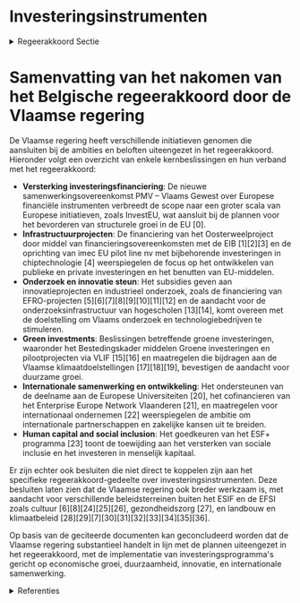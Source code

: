 # Investeringsinstrumenten

<details>
        <summary>Regeerakkoord Sectie </summary>
        <p>4.4 Investeringsinstrumenten Ruim de helft van de EU-financiering wordt verstrekt via de vijf Europese structuur- en investeringsfondsen (ESIF). Verder is er het Europees Fonds voor Strategische Investeringen (EFSI)/ Invest EU dat door middel van gerichte investeringen de structurele groei in de Europese Unie moet bevorderen. Hiernaast zijn er tal van internationale financiële instellingen die binnen de Europese Unie publieke en private investe-ringen financieren, onder meer de Europese Investeringsbank (EIB), de Council of Europe Bank (CEB) en anderen. De Vlaamse regering zet een specifieke task force op die al deze investeringsvehikels volledig in kaart brengt, opportuniteiten binnen deze finan-cieringsvehikels en fondsen voor Vlaamse publieke en private investeringen detecteert en een strategie uitwerkt om maximaal deze Europese middelen aan te snijden voor zowel publieke als private Vlaamse investeringen. Via de Vlaamse investeringsmaatschappij PMV geven we bijzondere aandacht aan specifieke financieringsnoden om internationale doorgroei van Vlaamse scale-ups en technologiebedrijven mogelijk te maken, via een fund-of-fund in samenwerking met de private sector. </p>
        </details> 

# Samenvatting van het nakomen van het Belgische regeerakkoord door de Vlaamse regering

De Vlaamse regering heeft verschillende initiatieven genomen die aansluiten bij de ambities en beloften uiteengezet in het regeerakkoord. Hieronder volgt een overzicht van enkele kernbeslissingen en hun verband met het regeerakkoord:

- **Versterking investeringsfinanciering**: De nieuwe samenwerkingsovereenkomst PMV – Vlaams Gewest over Europese financiële instrumenten verbreedt de scope naar een groter scala van Europese initiatieven, zoals InvestEU, wat aansluit bij de plannen voor het bevorderen van structurele groei in de EU \[0\].
- **Infrastructuurprojecten**: De financiering van het Oosterweelproject door middel van financieringsovereenkomsten met de EIB \[1\]\[2\]\[3\] en de oprichting van imec EU pilot line nv met bijbehorende investeringen in chiptechnologie \[4\] weerspiegelen de focus op het ontwikkelen van publieke en private investeringen en het benutten van EU-middelen.
- **Onderzoek en innovatie steun**: Het subsidies geven aan innovatieprojecten en industrieel onderzoek, zoals de financiering van EFRO-projecten \[5\]\[6\]\[7\]\[8\]\[9\]\[10\]\[11\]\[12\] en de aandacht voor de onderzoeksinfrastructuur van hogescholen \[13\]\[14\], komt overeen met de doelstelling om Vlaams onderzoek en technologiebedrijven te stimuleren.
- **Green investments**: Beslissingen betreffende groene investeringen, waaronder het Bestedingskader middelen Groene investeringen en pilootprojecten via VLIF \[15\]\[16\] en maatregelen die bijdragen aan de Vlaamse klimaatdoelstellingen \[17\]\[18\]\[19\], bevestigen de aandacht voor duurzame groei.
- **Internationale samenwerking en ontwikkeling**: Het ondersteunen van de deelname aan de Europese Universiteiten \[20\], het cofinancieren van het Enterprise Europe Network Vlaanderen \[21\], en maatregelen voor internationaal ondernemen \[22\] weerspiegelen de ambitie om internationale partnerschappen en zakelijke kansen uit te breiden.
- **Human capital and social inclusion**: Het goedkeuren van het ESF+ programma \[23\] toont de toewijding aan het versterken van sociale inclusie en het investeren in menselijk kapitaal.

Er zijn echter ook besluiten die niet direct te koppelen zijn aan het specifieke regeerakkoord-gedeelte over investeringsinstrumenten. Deze besluiten laten zien dat de Vlaamse regering ook breder werkzaam is, met aandacht voor verschillende beleidsterreinen buiten het ESIF en de EFSI zoals cultuur \[6\]\[8\]\[24\]\[25\]\[26\], gezondheidszorg \[27\], en landbouw en klimaatbeleid \[28\]\[29\]\[7\]\[30\]\[31\]\[32\]\[33\]\[34\]\[35\]\[36\].

Op basis van de geciteerde documenten kan geconcludeerd worden dat de Vlaamse regering substantieel handelt in lijn met de plannen uiteengezet in het regeerakkoord, met de implementatie van investeringsprogramma's gericht op economische groei, duurzaamheid, innovatie, en internationale samenwerking.

<details>
        <summary> Referenties</summary>
        **[\[0\]](https://beslissingenvlaamseregering.vlaanderen.be/?search=Nieuwe%20samenwerkingsovereenkomst%20Participatiemaatschappij%20Vlaanderen%20%28PMV%29%20over%20dienstverlening%20in%20het%20kader%20van%20Europese%20financi%C3%ABle%20instrumenten&dateOption=select&startDate=2023-12-22T09%3A00%3A00Z&endDate=2023-12-22T09%3A00%3A00Z)** : **(2023-12-22)** Nieuwe samenwerkingsovereenkomst Participatiemaatschappij Vlaanderen (PMV) over dienstverlening in het kader van Europese financiële instrumenten 

**[\[1\]](https://beslissingenvlaamseregering.vlaanderen.be/?search=Vierde%20financieringsovereenkomst%20Europese%20Investeringsbank%20%28EIB%29%20in%20het%20kader%20van%20de%20financiering%20van%20het%20Oosterweelproject&dateOption=select&startDate=2022-12-02T09%3A00%3A00Z&endDate=2022-12-02T09%3A00%3A00Z)** : **(2022-12-02)** Vierde financieringsovereenkomst Europese Investeringsbank (EIB) in het kader van de financiering van het Oosterweelproject 

**[\[2\]](https://beslissingenvlaamseregering.vlaanderen.be/?search=Oosterweelproject%3A%20tweede%20financieringsovereenkomst%20tussen%20de%20Europese%20Investeringsbank%20%28EIB%29%20en%20het%20Vlaams%20Gewest&dateOption=select&startDate=2019-12-13T09%3A00%3A00Z&endDate=2019-12-13T09%3A00%3A00Z)** : **(2019-12-13)** Oosterweelproject: tweede financieringsovereenkomst tussen de Europese Investeringsbank (EIB) en het Vlaams Gewest 

**[\[3\]](https://beslissingenvlaamseregering.vlaanderen.be/?search=Ontwerp%20van%20derde%20financieringsovereenkomst%20tussen%20de%20EIB%20en%20het%20Vlaams%20Gewest&dateOption=select&startDate=2021-07-16T06%3A00%3A00Z&endDate=2021-07-16T06%3A00%3A00Z)** : **(2021-07-16)** Ontwerp van derde financieringsovereenkomst tussen de EIB en het Vlaams Gewest 

**[\[4\]](https://beslissingenvlaamseregering.vlaanderen.be/?search=Herverdeling%20Fonds%20voor%20Innoveren%20en%20Ondernemen%20%28FIO%29&dateOption=select&startDate=2023-11-23T16%3A00%3A00Z&endDate=2023-11-23T16%3A00%3A00Z)** : **(2023-11-23)** Herverdeling Fonds voor Innoveren en Ondernemen (FIO) 

**[\[5\]](https://beslissingenvlaamseregering.vlaanderen.be/?search=Steun%208%20projecten%20binnen%20EFRO-oproepen%20onderzoeks-%20en%20innovatiecapaciteit%20en%20ontwikkelen%20van%20vaardigheden%20rond%20slimme%20specialisatie&dateOption=select&startDate=2023-07-07T09%3A00%3A00Z&endDate=2023-07-07T09%3A00%3A00Z)** : **(2023-07-07)** Steun 8 projecten binnen EFRO-oproepen onderzoeks- en innovatiecapaciteit en ontwikkelen van vaardigheden rond slimme specialisatie 

**[\[6\]](https://beslissingenvlaamseregering.vlaanderen.be/?search=Plan%20Vlaamse%20Veerkracht%3A%20100%20miljoen%20euro%20voor%20versnellen%20infrastructuurinvesteringen%20Vlaamse%20cultuursector&dateOption=select&startDate=2021-04-23T08%3A00%3A00Z&endDate=2021-04-23T08%3A00%3A00Z)** : **(2021-04-23)** Plan Vlaamse Veerkracht: 100 miljoen euro voor versnellen infrastructuurinvesteringen Vlaamse cultuursector 

**[\[7\]](https://beslissingenvlaamseregering.vlaanderen.be/?search=Financiering%20vanuit%20Vlaams%20klimaatfonds%20%28VKF%29%20naar%20het%20Vlaams%20landbouwinvesteringsfonds%20%28VLIF%29%20voor%20een%20selectie%20van%20klimaatmitigatie-investeringen&dateOption=select&startDate=2021-12-03T09%3A00%3A00Z&endDate=2021-12-03T09%3A00%3A00Z)** : **(2021-12-03)** Financiering vanuit Vlaams klimaatfonds (VKF) naar het Vlaams landbouwinvesteringsfonds (VLIF) voor een selectie van klimaatmitigatie-investeringen 

**[\[8\]](https://beslissingenvlaamseregering.vlaanderen.be/?search=Plan%20Vlaamse%20Veerkracht%3A%20toekenning%20investeringssubsidies%20culturele%20topinfrastructuur%20en%20cultuurinfrastructuur%20van%20bovenlokaal%20belang&dateOption=select&startDate=2022-01-14T09%3A00%3A00Z&endDate=2022-01-14T09%3A00%3A00Z)** : **(2022-01-14)** Plan Vlaamse Veerkracht: toekenning investeringssubsidies culturele topinfrastructuur en cultuurinfrastructuur van bovenlokaal belang 

**[\[9\]](https://beslissingenvlaamseregering.vlaanderen.be/?search=Plan%20Vlaamse%20Veerkracht%3A%20Culturele%20investeringssubsidies&dateOption=select&startDate=2022-11-10T07%3A00%3A00Z&endDate=2022-11-10T07%3A00%3A00Z)** : **(2022-11-10)** Plan Vlaamse Veerkracht: Culturele investeringssubsidies 

**[\[10\]](https://beslissingenvlaamseregering.vlaanderen.be/?search=Plan%20Vlaamse%20Veerkracht%3A%20investeringssubsidies%20voor%20culturele%20topinfrastructuur%20en%20cultuurinfrastructuur%20van%20bovenlokaal%20belang&dateOption=select&startDate=2022-12-09T09%3A00%3A00Z&endDate=2022-12-09T09%3A00%3A00Z)** : **(2022-12-09)** Plan Vlaamse Veerkracht: investeringssubsidies voor culturele topinfrastructuur en cultuurinfrastructuur van bovenlokaal belang 

**[\[11\]](https://beslissingenvlaamseregering.vlaanderen.be/?search=Subsidie%20twee%20projecten%20binnen%20EFRO-oproep%20rond%20onderzoeks-%20en%20innovatiecapaciteit%20%28GTI%20West-Vlaanderen%29&dateOption=select&startDate=2023-12-08T09%3A00%3A00Z&endDate=2023-12-08T09%3A00%3A00Z)** : **(2023-12-08)** Subsidie twee projecten binnen EFRO-oproep rond onderzoeks- en innovatiecapaciteit (GTI West-Vlaanderen) 

**[\[12\]](https://beslissingenvlaamseregering.vlaanderen.be/?search=EFRO%20Vlaanderen%202014-2020%0A%0A&dateOption=select&startDate=2019-12-06T09%3A00%3A00Z&endDate=2019-12-06T09%3A00%3A00Z)** : **(2019-12-06)** EFRO Vlaanderen 2014-2020

 

**[\[13\]](https://beslissingenvlaamseregering.vlaanderen.be/?search=Plan%20Vlaamse%20Veerkracht%3A%20Investeringen%20in%20onderzoeksinfrastructuur%20bij%20hogescholen&dateOption=select&startDate=2022-06-03T08%3A00%3A00Z&endDate=2022-06-03T08%3A00%3A00Z)** : **(2022-06-03)** Plan Vlaamse Veerkracht: Investeringen in onderzoeksinfrastructuur bij hogescholen 

**[\[14\]](https://beslissingenvlaamseregering.vlaanderen.be/?search=Plan%20Vlaamse%20Veerkracht%3A%203%20miljoen%20euro%20voor%20versterking%20onderzoeksinfrastructuur%20hogescholen&dateOption=select&startDate=2021-04-23T08%3A00%3A00Z&endDate=2021-04-23T08%3A00%3A00Z)** : **(2021-04-23)** Plan Vlaamse Veerkracht: 3 miljoen euro voor versterking onderzoeksinfrastructuur hogescholen 

**[\[15\]](https://beslissingenvlaamseregering.vlaanderen.be/?search=Plan%20Vlaamse%20Veerkracht%3A%20bestedingskader%20middelen%20groene%20investeringen%20op%20land-%20en%20tuinbouwbedrijven%20VLIF&dateOption=select&startDate=2022-07-15T08%3A00%3A00Z&endDate=2022-07-15T08%3A00%3A00Z)** : **(2022-07-15)** Plan Vlaamse Veerkracht: bestedingskader middelen groene investeringen op land- en tuinbouwbedrijven VLIF 

**[\[16\]](https://beslissingenvlaamseregering.vlaanderen.be/?search=Plan%20Vlaamse%20Veerkracht%3A%20projectsubsidie%20fietsinfrastructuur%20Vlaamse%20gemeenten&dateOption=select&startDate=2021-02-26T09%3A00%3A00Z&endDate=2021-02-26T09%3A00%3A00Z)** : **(2021-02-26)** Plan Vlaamse Veerkracht: projectsubsidie fietsinfrastructuur Vlaamse gemeenten 

**[\[17\]](https://beslissingenvlaamseregering.vlaanderen.be/?search=Herverdeling%20provisie%20Vlaams%20Klimaatfonds%20%28VKF%29%20voor%20maatregelen%20die%20bijdragen%20aan%20de%20Vlaamse%20klimaatdoelstellingen&dateOption=select&startDate=2023-11-23T16%3A00%3A00Z&endDate=2023-11-23T16%3A00%3A00Z)** : **(2023-11-23)** Herverdeling provisie Vlaams Klimaatfonds (VKF) voor maatregelen die bijdragen aan de Vlaamse klimaatdoelstellingen 

**[\[18\]](https://beslissingenvlaamseregering.vlaanderen.be/?search=Visienota%20%27Cofinanciering%20in%20functie%20van%20de%20kosteneffici%C3%ABntie%20voor%20allocatie%20van%20middelen%20uit%20het%20Vlaams%20Klimaatfonds%20voor%20Vlaamse%20mitigatiemaatregelen%27&dateOption=select&startDate=2020-09-11T08%3A00%3A00Z&endDate=2020-09-11T08%3A00%3A00Z)** : **(2020-09-11)** Visienota 'Cofinanciering in functie van de kostenefficiëntie voor allocatie van middelen uit het Vlaams Klimaatfonds voor Vlaamse mitigatiemaatregelen' 

**[\[19\]](https://beslissingenvlaamseregering.vlaanderen.be/?search=Besteding%20van%20de%20middelen%20uit%20het%20Vlaams%20Klimaatfonds%20voor%20het%20energiezuiniger%20maken%20van%20cultuur-%20en%20jeugdinfrastructuur&dateOption=select&startDate=2021-11-12T09%3A00%3A00Z&endDate=2021-11-12T09%3A00%3A00Z)** : **(2021-11-12)** Besteding van de middelen uit het Vlaams Klimaatfonds voor het energiezuiniger maken van cultuur- en jeugdinfrastructuur 

**[\[20\]](https://beslissingenvlaamseregering.vlaanderen.be/?search=4%2C78%20miljoen%20euro%20projectsubsidie%20aan%20Vlaamse%20universiteiten%20ter%20ondersteuning%20deelname%20aan%20de%20Europese%20Universiteiten&dateOption=select&startDate=2021-12-17T09%3A00%3A00Z&endDate=2021-12-17T09%3A00%3A00Z)** : **(2021-12-17)** 4,78 miljoen euro projectsubsidie aan Vlaamse universiteiten ter ondersteuning deelname aan de Europese Universiteiten 

**[\[21\]](https://beslissingenvlaamseregering.vlaanderen.be/?search=Co-financiering%20voor%20voortzetten%20werkzaamheden%20Enterprise%20Europe%20Network%20Vlaanderen%202022-2025&dateOption=select&startDate=2021-12-17T09%3A00%3A00Z&endDate=2021-12-17T09%3A00%3A00Z)** : **(2021-12-17)** Co-financiering voor voortzetten werkzaamheden Enterprise Europe Network Vlaanderen 2022-2025 

**[\[22\]](https://beslissingenvlaamseregering.vlaanderen.be/?search=Plan%20Vlaamse%20Veerkracht%3A%20Maatregelen%20met%20betrekking%20tot%20het%20internationaal%20ondernemen%20ten%20behoeve%20van%20de%20door%20de%20Brexit%20ge%C3%AFmpacteerde%20bedrijven&dateOption=select&startDate=2022-03-18T09%3A00%3A00Z&endDate=2022-03-18T09%3A00%3A00Z)** : **(2022-03-18)** Plan Vlaamse Veerkracht: Maatregelen met betrekking tot het internationaal ondernemen ten behoeve van de door de Brexit geïmpacteerde bedrijven 

**[\[23\]](https://beslissingenvlaamseregering.vlaanderen.be/?search=Programma%20ESF%2B%20Vlaanderen%202021-2027%20%28Europees%20Sociaal%20Fonds%29&dateOption=select&startDate=2021-12-17T09%3A00%3A00Z&endDate=2021-12-17T09%3A00%3A00Z)** : **(2021-12-17)** Programma ESF+ Vlaanderen 2021-2027 (Europees Sociaal Fonds) 

**[\[24\]](https://beslissingenvlaamseregering.vlaanderen.be/?search=Plan%20Vlaamse%20Veerkracht%3A%20Investeringssubsidies%20grote%20culturele%20infrastructuur%20%28projectoproep%202021%29&dateOption=select&startDate=2022-01-14T09%3A00%3A00Z&endDate=2022-01-14T09%3A00%3A00Z)** : **(2022-01-14)** Plan Vlaamse Veerkracht: Investeringssubsidies grote culturele infrastructuur (projectoproep 2021) 

**[\[25\]](https://beslissingenvlaamseregering.vlaanderen.be/?search=Financiering%20voor%20toekomstgerichte%20investeringen%20in%20kantoorgebouwen%20in%20beheer%20van%20Het%20Facilitair%20Bedrijf%20%28HFB%29%20in%20functie%20van%20hybride%20werken&dateOption=select&startDate=2021-10-29T09%3A15%3A00Z&endDate=2021-10-29T09%3A15%3A00Z)** : **(2021-10-29)** Financiering voor toekomstgerichte investeringen in kantoorgebouwen in beheer van Het Facilitair Bedrijf (HFB) in functie van hybride werken 

**[\[26\]](https://beslissingenvlaamseregering.vlaanderen.be/?search=Herverdeling%20krediet%20beleidsdomein%20Economie%2C%20Wetenschap%20en%20Innovatie%20%28EWI%29&dateOption=select&startDate=2022-12-23T09%3A00%3A00Z&endDate=2022-12-23T09%3A00%3A00Z)** : **(2022-12-23)** Herverdeling krediet beleidsdomein Economie, Wetenschap en Innovatie (EWI) 

**[\[27\]](https://beslissingenvlaamseregering.vlaanderen.be/?search=Plan%20Vlaamse%20Veerkracht%3A%20Dringende%20of%20onafwendbare%20investeringen%20in%20twee%20ziekenhuizen%20en%20verhoging%20financieringsplafond&dateOption=select&startDate=2021-11-26T09%3A00%3A00Z&endDate=2021-11-26T09%3A00%3A00Z)** : **(2021-11-26)** Plan Vlaamse Veerkracht: Dringende of onafwendbare investeringen in twee ziekenhuizen en verhoging financieringsplafond 

**[\[28\]](https://beslissingenvlaamseregering.vlaanderen.be/?search=Herpositionering%20van%20het%20Flanders%20Future%20Techfund%20%28FFTF%29&dateOption=select&startDate=2021-11-12T09%3A00%3A00Z&endDate=2021-11-12T09%3A00%3A00Z)** : **(2021-11-12)** Herpositionering van het Flanders Future Techfund (FFTF) 

**[\[29\]](https://beslissingenvlaamseregering.vlaanderen.be/?search=Steun%20aan%20projecten%20in%20het%20kader%20van%20het%20Europees%20Fonds%20voor%20de%20Regionale%20Ontwikkeling%20en%20het%20Europees%20Sociaal%20Fonds%3A%20wijzigingsbesluit&dateOption=select&startDate=2022-11-10T07%3A00%3A00Z&endDate=2022-11-10T07%3A00%3A00Z)** : **(2022-11-10)** Steun aan projecten in het kader van het Europees Fonds voor de Regionale Ontwikkeling en het Europees Sociaal Fonds: wijzigingsbesluit 

**[\[30\]](https://beslissingenvlaamseregering.vlaanderen.be/?search=Plan%20Vlaamse%20Veerkracht%3A%20dossiernummer%2016&dateOption=select&startDate=2021-05-28T08%3A00%3A00Z&endDate=2021-05-28T08%3A00%3A00Z)** : **(2021-05-28)** Plan Vlaamse Veerkracht: dossiernummer 16 

**[\[31\]](https://beslissingenvlaamseregering.vlaanderen.be/?search=Terugbetaalbare%20voorschotten%20als%20modaliteit%20voor%20innovatie-%20en%20economische%20ondersteuning%3A%20aanpassing%20steunbesluiten%20VLAIO&dateOption=select&startDate=2021-04-30T08%3A00%3A00Z&endDate=2021-04-30T08%3A00%3A00Z)** : **(2021-04-30)** Terugbetaalbare voorschotten als modaliteit voor innovatie- en economische ondersteuning: aanpassing steunbesluiten VLAIO 

**[\[32\]](https://beslissingenvlaamseregering.vlaanderen.be/?search=Herverdeling%20provisie%3A%20Hermesfonds%20innovatieclusters&dateOption=select&startDate=2019-12-13T09%3A00%3A00Z&endDate=2019-12-13T09%3A00%3A00Z)** : **(2019-12-13)** Herverdeling provisie: Hermesfonds innovatieclusters 

**[\[33\]](https://beslissingenvlaamseregering.vlaanderen.be/?search=Sectorale%20vormingsfondsen%20beschutte%20werkplaatsen%20en%20lokale%20diensteneconomie-ondernemingen%3A%20subsidie%20VIA%204&dateOption=select&startDate=2023-06-02T08%3A00%3A00Z&endDate=2023-06-02T08%3A00%3A00Z)** : **(2023-06-02)** Sectorale vormingsfondsen beschutte werkplaatsen en lokale diensteneconomie-ondernemingen: subsidie VIA 4 

**[\[34\]](https://beslissingenvlaamseregering.vlaanderen.be/?search=Herverdeling%20middelen%20luchtkwaliteitsfonds&dateOption=select&startDate=2023-09-29T08%3A00%3A00Z&endDate=2023-09-29T08%3A00%3A00Z)** : **(2023-09-29)** Herverdeling middelen luchtkwaliteitsfonds 

**[\[35\]](https://beslissingenvlaamseregering.vlaanderen.be/?search=COVID-19%3A%20Kapitaalsverhoging%20voor%20programma%20achtergestelde%20leningen&dateOption=select&startDate=2020-05-15T08%3A00%3A00Z&endDate=2020-05-15T08%3A00%3A00Z)** : **(2020-05-15)** COVID-19: Kapitaalsverhoging voor programma achtergestelde leningen 

**[\[36\]](https://beslissingenvlaamseregering.vlaanderen.be/?search=Investeringssteun%20Vlaams%20Landbouwinvesteringsfonds%20%28VLIF%29%3A%20wijzigingsbesluit&dateOption=select&startDate=2020-12-18T09%3A00%3A00Z&endDate=2020-12-18T09%3A00%3A00Z)** : **(2020-12-18)** Investeringssteun Vlaams Landbouwinvesteringsfonds (VLIF): wijzigingsbesluit 
        </details> 

